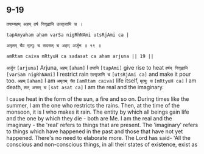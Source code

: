 ## 9-19


```shloka-sa
तपाम्यहम् अहम् वर्ष निगृह्णामि उत्सृजामि च ।
```
```shloka-sa-hk
tapAmyaham aham varSa nigRhNAmi utsRjAmi ca |
```
```shloka-sa
अमृतम् चैव मृत्युः च सदसत् च अहम् अर्जुन ॥ १९ ॥
```
```shloka-sa-hk
amRtam caiva mRtyuH ca sadasat ca aham arjuna || 19 ||
```

`अर्जुन` `[arjuna]` Arjuna, `अहम्` `[aham]` I `तपामि` `[tapAmi]` give rise to heat `वर्षम् निगृह्णामि` `[varSam nigRhNAmi]` I restrict rain `उत्सृजामि च` `[utsRjAmi ca]` and make it pour too. `अहम्` `[aham]` I am `अमृतम् चैव` `[amRtam caiva]` life itself, `मृत्युः च` `[mRtyuH ca]` I am death, `सत् असत् च` `[sat asat ca]` I am the real and the imaginary.

I cause heat in the form of the sun, a fire and so on. During times like the summer, I am the one who restricts the rains. Then, at the time of the monsoon, it is I who makes it rain. The entity by which all beings gain life and the one by which they die - both are Me. 
I am the real and the imaginary - the 'real' refers to things that are present. The 'imaginary' refers to things which have happened in the past and those that have not yet happened.
There's no need to elaborate more. The Lord has said-
'All the conscious and non-conscious things, in all their states of existence, exist as 

